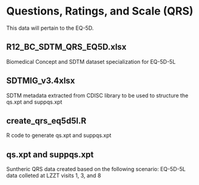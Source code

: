 # **Questions, Ratings, and Scale (QRS)**

This data will pertain to the EQ-5D.

## R12_BC_SDTM_QRS_EQ5D.xlsx

Biomedical Concept and SDTM dataset specialization for EQ-5D-5L

## SDTMIG_v3.4xlsx

SDTM metadata extracted from CDISC library to be used to structure the qs.xpt and suppqs.xpt

## create_qrs_eq5d5l.R

R code to generate qs.xpt and suppqs.xpt

## qs.xpt and suppqs.xpt

Suntheric QRS data created based on the following scenario: EQ-5D-5L data colleted at LZZT visits 1, 3, and 8



